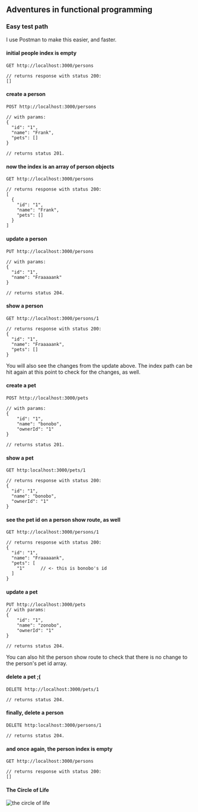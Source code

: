## Adventures in functional programming

### Easy test path

I use Postman to make this easier, and faster.

#### initial people index is empty
```
GET http://localhost:3000/persons

// returns response with status 200:
[]
```

#### create a person
```
POST http://localhost:3000/persons

// with params:
{
  "id": "1",
  "name": "Frank",
  "pets": []   
}

// returns status 201.
```

#### now the index is an array of person objects
```
GET http://localhost:3000/persons

// returns response with status 200:
[
  {
    "id": "1",
    "name": "Frank",
    "pets": []
  }
]
```

#### update a person
```
PUT http://localhost:3000/persons

// with params:
{
  "id": "1",
  "name": "Fraaaaank"
}

// returns status 204.
```

#### show a person
```
GET http://localhost:3000/persons/1

// returns response with status 200:
{
  "id": "1",
  "name": "Fraaaaank",
  "pets": []
}
```

You will also see the changes from the update above.
The index path can be hit again at this point to check for the changes, as well.

#### create a pet
```
POST http://localhost:3000/pets

// with params:
{
	"id": "1",
	"name": "bonobo",
	"ownerId": "1"
}

// returns status 201.
```

#### show a pet
```
GET http:localhost:3000/pets/1

// returns response with status 200:
{
  "id": "1",
  "name": "bonobo",
  "ownerId": "1"
}
```

#### see the pet id on a person show route, as well
```
GET http://localhost:3000/persons/1

// returns response with status 200:
{
  "id": "1",
  "name": "Fraaaaank",
  "pets": [
    "1"      // <- this is bonobo's id
  ]
}
```

#### update a pet
```
PUT http://localhost:3000/pets
// with params:
{
	"id": "1",
	"name": "zonobo",
	"ownerId": "1"
}

// returns status 204.
```

You can also hit the person show route to check that there is no change to the person's pet id array.

#### delete a pet ;(
```
DELETE http://localhost:3000/pets/1

// returns status 204.
```

#### finally, delete a person
```
DELETE http:localhost:3000/persons/1

// returns status 204.
```

#### and once again, the person index is empty 
```
GET http://localhost:3000/persons

// returns response with status 200:
[]
```

#### The Circle of Life
![the circle of life](http://www.cornel1801.com/disney/Lion-King-Circle-of-Life/on-the-path-unwinding-in-the-circle-of-life.jpg "The Circle of Life")

